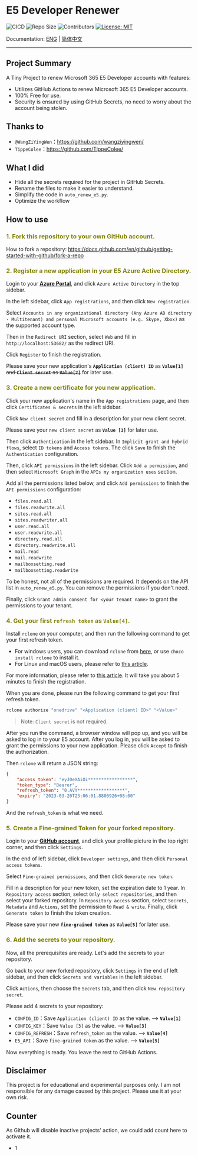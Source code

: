 # **E5 Developer Renewer**

![CICD](https://github.com/KKtheGhost/E5_Developer_Renew/actions/workflows/autoapi.yml/badge.svg?branch=master)
![Repo Size](https://img.shields.io/github/repo-size/KKtheGhost/E5_Developer_Renew)
![Contributors](https://img.shields.io/github/contributors/KKtheGhost/E5_Developer_Renew)
[![License: MIT](https://shields.io/badge/license-MIT-%23373737)](https://opensource.org/licenses/MIT)

Documentation: [ENG](https://github.com/KKtheGhost/E5_Developer_Renew/blob/master/README.md) | [简体中文](https://github.com/KKtheGhost/E5_Developer_Renew/blob/master/README_CN.md)

---
## **Project Summary**
A Tiny Project to renew Microsoft 365 E5 Developer accounts with features:
* Utilizes GitHub Actions to renew Microsoft 365 E5 Developer accounts.
* 100% Free for use.
* Security is ensured by using GitHub Secrets, no need to worry about the account being stolen.

## **Thanks to**
* `@WangZiYingWen`：https://github.com/wangziyingwen/
* `TippeColee`：https://github.com/TippeColee/

## **What I did**
- Hide all the secrets required for the project in GitHub Secrets.
- Rename the files to make it easier to understand.
- Simplify the code in `auto_renew_e5.py`.
- Optimize the workflow

## **How to use**

### <font color="Olive">**1. Fork this repository to your own GitHub account.**</font>

How to fork a repository: https://docs.github.com/en/github/getting-started-with-github/fork-a-repo

### <font color="Olive">**2. Register a new application in your E5 Azure Active Directory.**</font>

Login to your **[Azure Portal](https://portal.azure.com/#allservices/category/All)**, and click `Azure Active Directory` in the top sidebar.

In the left sidebar, click `App registrations`, and then click `New registration`.

Select `Accounts in any organizational directory (Any Azure AD directory - Multitenant) and personal Microsoft accounts (e.g. Skype, Xbox)` as the supported account type.

Then in the `Redirect URI` section, select `Web` and fill in `http://localhost:53682/` as the redirect URI.

Click `Register` to finish the registration.

Please save your new application's **`Application (client) ID`** as **`Value[1]`** ~~and **`Client secret`** as **`Value[2]`**~~ for later use.

### <font color="Olive">**3. Create a new certificate for you new application.**</font>

Click your new application's name in the `App registrations` page, and then click `Certificates & secrets` in the left sidebar.

Click `New client secret` and fill in a description for your new client secret.

Please save your `new client secret` as **`Value [3]`** for later use.

Then click `Authentication` in the left sidebar. In `Implicit grant and hybrid flows`, select `ID tokens` and `Access tokens`. The click `Save` to finish the `Authentication` configuration.

Then, click `API permissions` in the left sidebar. Click `Add a permission`, and then select `Microsoft Graph` in the `APIs my organization uses` section.

Add all the permissions listed below, and click `Add permissions` to finish the `API permissions` configuration:
- `files.read.all`
- `files.readwrite.all`
- `sites.read.all`
- `sites.readwriter.all`
- `user.read.all`
- `user.readwrite.all`
- `directory.read.all`
- `directory.readwrite.all`
- `mail.read`
- `mail.readwrite`
- `mailboxsetting.read`
- `mailboxsetting.readwrite`

To be honest, not all of the permissions are required. It depends on the API list in `auto_renew_e5.py`. You can remove the permissions if you don't need.

Finally, click `Grant admin consent for <your tenant name>` to grant the permissions to your tenant.

### <font color="Olive">**4. Get your first `refresh token` as `Value[4]`.**</font>

Install `rclone` on your computer, and then run the following command to get your first refresh token.

- For windows users, you can download `rclone` from [here](https://rclone.org/downloads/), or use `choco install rclone` to install it.
- For Linux and macOS users, please refer to [this article](https://rclone.org/install/).

For more information, please refer to [this article](https://docs.microsoft.com/en-us/azure/active-directory/develop/quickstart-register-app). It will take you about 5 minutes to finish the registration. 

When you are done, please run the following command to get your first refresh token.

```bash
rclone authorize "onedrive" "<Application (client) ID>" "<Value>"
```
 > Note: `Client secret` is not required.

After you run the command, a browser window will pop up, and you will be asked to log in to your E5 account. After you log in, you will be asked to grant the permissions to your new application. Please click `Accept` to finish the authorization.

Then `rclone` will return a JSON string:

```json
{
	"access_token": "eyJ0eXAiOi*****************",
	"token_type": "Bearer",
	"refresh_token": "0.AVY******************",
	"expiry": "2023-03-20T23:06:01.8800926+08:00"
}
```
And the `refresh_token` is what we need.

### <font color="Olive">**5. Create a Fine-grained Token for your forked repository.**</font>

Login to your **[GitHub account](https://github.com)**, and click your profile picture in the top right corner, and then click `Settings`.

In the end of left sidebar, click `Developer settings`, and then click `Personal access tokens`.

Select `Fine-grained permissions`, and then click `Generate new token`.

Fill in a description for your new token, set the expiration date to 1 year. In `Repository access` section, select `Only select repositories`, and then select your forked repository. In `Repository access` section, select `Secrets`, `Metadata` and `Actions`, set the permission to `Read & write`. Finally, click `Generate token` to finish the token creation.

Please save your new **`fine-grained token`** as **`Value[5]`** for later use.

### <font color="Olive">**6. Add the secrets to your repository.**</font>

Now, all the prerequisites are ready. Let's add the secrets to your repository.

Go back to your new forked repository, click `Settings` in the end of left sidebar, and then click `Secrets and variables` in the left sidebar.

Click `Actions`, then choose the `Secrets` tab, and then click `New repository secret`.

Please add 4 secrets to your repository:
- `CONFIG_ID`：Save `Application (client) ID` as the value. --> **`Value[1]`**
- `CONFIG_KEY`：Save `Value [3]` as the value. --> **`Value[3]`**
- `CONFIG_REFRESH`：Save `refresh_token` as the value. --> **`Value[4]`**
- `E5_API`：Save `fine-grained token` as the value. --> **`Value[5]`**

Now everything is ready. You leave the rest to GitHub Actions.

## **Disclaimer**
This project is for educational and experimental purposes only. I am not responsible for any damage caused by this project. Please use it at your own risk.

## **Counter**
As Github will disable inactive projects' action, we could add count here to activate it.
- 1

